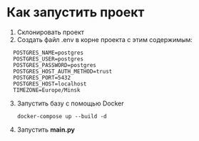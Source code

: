 # Как запустить проект
1. Склонировать проект
2. Создать файл .env в корне проекта с этим содержимым:
```
  POSTGRES_NAME=postgres
  POSTGRES_USER=postgres
  POSTGRES_PASSWORD=postgres
  POSTGRES_HOST_AUTH_METHOD=trust
  POSTGRES_PORT=5432
  POSTGRES_HOST=localhost
  TIMEZONE=Europe/Minsk
  ```
3. Запустить базу с помощью Docker
   ```
   docker-compose up --build -d
   ```
4. Запустить **main.py** 
